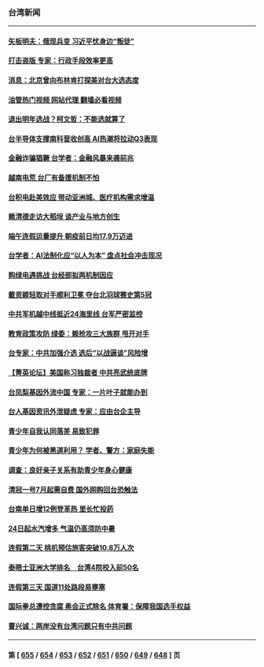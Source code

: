 ### 台湾新闻
---
#### [矢板明夫：俄现兵变 习近平忧身边“叛徒”](../../pages/ncid1349361/n14022826.md?06262045) 
#### [打击盗版 专家：行政手段效率更高](../../pages/ncid1349361/n14022864.md?06262045) 
#### [消息：北京曾向布林肯打探美对台大选态度](../../pages/ncid1349361/n14022811.md?06262045) 
#### [油管热门视频 网站代理 翻墙必看视频](http://138.2.39.72:81/youtube.html?epic-marker?06262045)
#### [退出明年选战？柯文哲：不能选就算了](../../pages/ncid1349361/n14022402.md?06262045) 
#### [台半导体支撑南科营收创高 AI热潮将拉动Q3表现](../../pages/ncid1349361/n14022403.md?06262045) 
#### [金融诈骗猖獗 台学者：金融风暴来袭前兆](../../pages/ncid1349361/n14022343.md?06262045) 
#### [越南电荒 台厂有备援机制不怕](../../pages/ncid1349361/n14022374.md?06262045) 
#### [台积电赴美效应 带动亚洲城、医疗机构需求增温](../../pages/ncid1349361/n14022392.md?06262045) 
#### [赖清德走访大稻埕 谈产业与地方创生](../../pages/ncid1349361/n14022375.md?06262045) 
#### [端午连假运量提升 朝疫前日均17.9万迈进](../../pages/ncid1349361/n14022322.md?06262045) 
#### [台学者：AI法制化应“以人为本” 盘点社会冲击现况](../../pages/ncid1349361/n14022387.md?06262045) 
#### [购绿电遇挑战 台经部拟两机制因应](../../pages/ncid1349361/n14022378.md?06262045) 
#### [戴资颖轻取对手顺利卫冕 夺台北羽球赛史第5冠](../../pages/ncid1349361/n14022360.md?06262045) 
#### [中共军机越中线抵近24海里线 台军严密监控](../../pages/ncid1349361/n14021919.md?06262045) 
#### [教育政策攻防 绿委：赖抢攻三大族群 甩开对手](../../pages/ncid1349361/n14021689.md?06262045) 
#### [台专家：中共加强介选 选后“以战逼谈”风险增](../../pages/ncid1349361/n14021596.md?06262045) 
#### [【菁英论坛】美国称习独裁者 中共亮武统底牌](../../pages/ncid1349361/n14021749.md?06262045) 
#### [台凤梨基因外流中国 专家：一片叶子就能办到](../../pages/ncid1349361/n14021605.md?06262045) 
#### [台人基因资讯外泄疑虑 专家：应由台企主导](../../pages/ncid1349361/n14021598.md?06262045) 
#### [青少年自我认同落差 易致犯罪](../../pages/ncid1349361/n14021616.md?06262045) 
#### [青少年为何被黑道利用？ 学者、警方：家庭失能](../../pages/ncid1349361/n14021615.md?06262045) 
#### [调查：良好亲子关系有助青少年身心健康](../../pages/ncid1349361/n14021614.md?06262045) 
#### [清冠一号7月起需自费 国外网购回台恐触法](../../pages/ncid1349361/n14021611.md?06262045) 
#### [台南单日增12例登革热 里长忙投药](../../pages/ncid1349361/n14021609.md?06262045) 
#### [24日起水汽增多 气温仍高须防中暑](../../pages/ncid1349361/n14021560.md?06262045) 
#### [连假第二天 桃机预估旅客突破10.8万人次](../../pages/ncid1349361/n14021559.md?06262045) 
#### [泰晤士亚洲大学排名　台湾4院校入前50名](../../pages/ncid1349361/n14021558.md?06262045) 
#### [连假第三天 国道11处路段易壅塞](../../pages/ncid1349361/n14021556.md?06262045) 
#### [国际拳总遭控贪腐 奥会正式除名 体育署：保障我国选手权益](../../pages/ncid1349361/n14021555.md?06262045) 
#### [曹兴诚：两岸没有台湾问题只有中共问题](../../pages/ncid1349361/n14021446.md?06262045) 

---
#### 第 [ [655](./655.md?06262045) / [654](./654.md?06262045) / [653](./653.md?06262045) / [652](./652.md?06262045) / [651](./651.md?06262045) / [650](./650.md?06262045) / [649](./649.md?06262045) / [648](./648.md?06262045) ] 页
